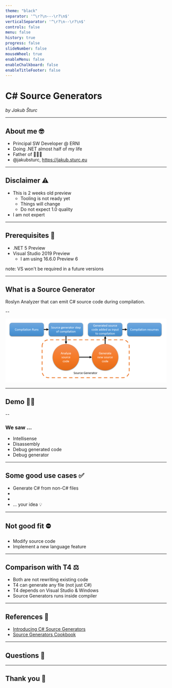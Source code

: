 ```yaml
---
theme: "black"
separator: '^\r?\n---\r?\n$'
verticalSeparator: '^\r?\n--\r?\n$'
controls: false
menu: false
history: true
progress: false
slideNumber: false
mouseWheel: true
enableMenu: false
enableChalkboard: false
enableTitleFooter: false
---
```


# C# Source Generators

_by Jakub Šturc_

---

## About me 🤓

* Principal SW Developer @ ERNI
* Doing .NET almost half of my life
* Father of 👧👦👶
* @jakubsturc, https://jakub.sturc.eu

---

## Disclaimer ⚠

* This is 2 weeks old preview
  * Tooling is not ready yet
  * Things will change
  * Do not expect 1.0 quality
* I am not expert

---

## Prerequisites 📌

* .NET 5 Preview
* Visual Studio 2019 Preview
  * I am using 16.6.0 Preview 6

note:
VS won't be required in a future versions

---

## What is a Source Generator

Roslyn Analyzer that can emit C# source code during compilation.

--

![Source Generator](slides/source-generator.png)

---

## Demo 👨‍💻

--

### We saw ...

* Intellisense
* Disassembly
* Debug generated code
* Debug generator

---

## Some good use cases ✅

* Generate C# from non-C# files
* 
* 
* ... your idea 💡

---

## Not good fit ⛔

* Modify source code
* Implement a new language feature

---

## Comparison with T4 ⚖

* Both are not rewriting existing code
* T4 can generate any file (not just C#)
* T4 depends on Visual Studio & Windows
* Source Generators runs inside compiler

---

## References 🔗

* [Introducing C# Source Generators](https://devblogs.microsoft.com/dotnet/introducing-c-source-generators/)
* [Source Generators Cookbook](https://github.com/dotnet/roslyn/blob/master/docs/features/source-generators.cookbook.md)

---

## Questions 🤔

---

## Thank you 🍻
